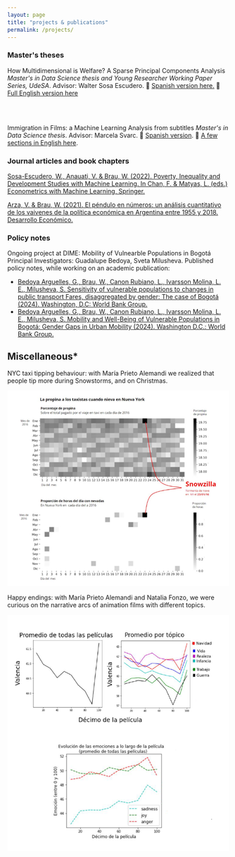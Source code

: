 ```yaml
---
layout: page
title: "projects & publications"
permalink: /projects/
---
```


### Master's theses

How Multidimensional is Welfare? A Sparse Principal Components Analysis
  _Master's in Data Science thesis and Young Researcher Working Paper Series, UdeSA_. Advisor: Walter Sosa Escudero. 
  📄   [Spanish version here.](https://ideas.repec.org/p/sad/ypaper/5.html) 
  📄   [Full English version here](/assets/pdf/BRAU_thesis_mae.pdf)

<br><br>

Immigration in Films: a Machine Learning Analysis from subtitles
_Master's in Data Science thesis_. Advisor: Marcela Svarc. 
  📄  [Spanish version](https://repositorio.udesa.edu.ar/items/71f85ce1-b287-4618-8470-05c5bdaafa1f). 
  📄  [A few sections in English here](/assets/pdf/BRAU_thesis_mcd-subset.pdf).



### Journal articles and book chapters

 [Sosa-Escudero, W., Anauati, V. & Brau, W. (2022). Poverty, Inequality and Development Studies with Machine Learning. In Chan, F. & Matyas, L. (eds.) Econometrics with Machine Learning, Springer.](https://link.springer.com/chapter/10.1007/978-3-031-15149-1_9)
 

 [Arza, V. & Brau, W. (2021). El péndulo en números: un análisis cuantitativo de los vaivenes de la política económica en Argentina entre 1955 y 2018. Desarrollo Económico.](https://revistas.ides.org.ar/desarrollo-economico/article/view/133)


### Policy notes

Ongoing project at DIME: Mobility of Vulnearble Populations in Bogotá
Principal Investigators: Guadalupe Bedoya, Sveta Milusheva.  Published policy notes, while working on an academic publication:
  * [Bedoya Arguelles, G., Brau, W., Canon Rubiano, L., Ivarsson Molina, L. E., Milusheva, S.
Sensitivity of vulnerable populations to changes in public transport Fares, disaggregated by
gender: The case of Bogotá (2024). Washington, D.C: World Bank Group.](https://documents.worldbank.org/pt/publication/documents-reports/documentdetail/099422408122455548/idu1ae87f69b1db9014a871820e1c9891bde71cc)
  * [Bedoya Arguelles, G., Brau, W., Canon Rubiano, L., Ivarsson Molina, L. E., Milusheva,
S. Mobility and Well-Being of Vulnerable Populations in Bogotá: Gender Gaps in Urban
Mobility (2024). Washington D.C.: World Bank Group.](https://documents.worldbank.org/en/publication/documents-reports/documentdetail/099414305012464541/idu16164da5313c7b148ac189691622a57a15891)



## Miscellaneous*

NYC taxi tipping behaviour: with María Prieto Alemandi we realized that people tip more during Snowstorms, and on Christmas. 

<img src="/assets/img/snow.png" alt="snow" width="600">

Happy endings: with María Prieto Alemandi and Natalia Fonzo, we were curious on the narrative arcs of animation films with different topics.


<img src="/assets/img/emotions_movies.png" alt="emotions" width="600">


